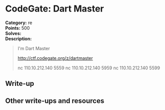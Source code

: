 # CodeGate: Dart Master

**Category:** re  
**Points:** 500  
**Solves:**  
**Description:**  

> I'm Dart Master
> 
> http://ctf.codegate.org/z/dartmaster
> 
> nc 110.10.212.140 5559
> nc 110.10.212.140 5959
> nc 110.10.212.140 5599

## Write-up

## Other write-ups and resources

